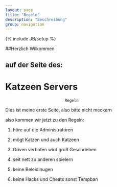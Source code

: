 ```yaml
---
layout: page
title: "Regeln"
description: "Beschreibung"
group: navigation
---
```

{% include JB/setup %}


##Herzlich Wilkommen
## auf der Seite des:
# Katzeen Servers
                                
                   
                              Regeln
Dies ist meine erste Seite, also bitte nicht meckern 

also kommen wir jetzt zu den Regeln:

1. höre auf die Administratoren 
 
2. mögt Katzen und auch Katzeen
 
3. Griven verboten wird groß Geschrieben

4. seit nett zu anderen spielern
5. keine Beleidinugen

6. keine Hacks und Cheats sonst Tempban
